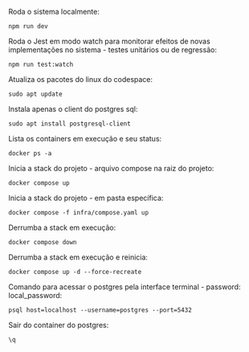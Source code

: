 Roda o sistema localmente:

```
npm run dev
```

Roda o Jest em modo watch para monitorar efeitos de novas implementações no sistema - testes unitários ou de regressão:

```
npm run test:watch
```

Atualiza os pacotes do linux do codespace:

```
sudo apt update
```

Instala apenas o client do postgres sql:

```
sudo apt install postgresql-client
```

Lista os containers em execução e seu status:

```
docker ps -a
```

Inicia a stack do projeto - arquivo compose na raiz do projeto:

```
docker compose up
```

Inicia a stack do projeto - em pasta específica:

```
docker compose -f infra/compose.yaml up
```

Derrumba a stack em execução:

```
docker compose down
```

Derrumba a stack em execução e reinicia:

```
docker compose up -d --force-recreate
```

Comando para acessar o postgres pela interface terminal - password: local_password:

```
psql host=localhost --username=postgres --port=5432
```

Sair do container do postgres:

```
\q
```
